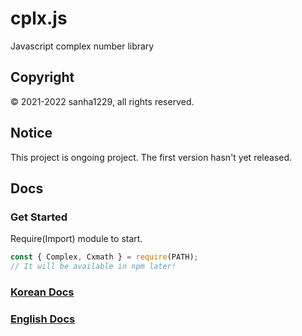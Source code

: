 # cplx.js
Javascript complex number library

## Copyright
© 2021-2022 sanha1229, all rights reserved.

## Notice
This project is ongoing project. The first version hasn't yet released.

## Docs

### Get Started
Require(Import) module to start.
```javascript
const { Complex, Cxmath } = require(PATH);
// It will be available in npm later!
```
### [Korean Docs](https://github.com/sweetcorn1229/cplx.js/blob/main/docs-kr.md)
### [English Docs](https://github.com/sweetcorn1229/cplx.js/blob/main/docs-en.md)
